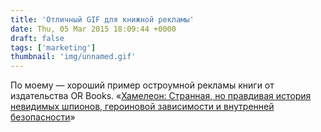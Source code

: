 ```yaml
---
title: 'Отличный GIF для книжной рекламы'
date: Thu, 05 Mar 2015 18:09:44 +0000
draft: false
tags: ['marketing']
thumbnail: 'img/unnamed.gif'
---
```


По моему — хороший пример остроумной рекламы книги от издательства OR Books. «[Хамелеон: Странная, но правдивая история невидимых шпионов, героиновой зависимости и внутренней безопасности](http://www.orbooks.com/catalog/chameleo/)»